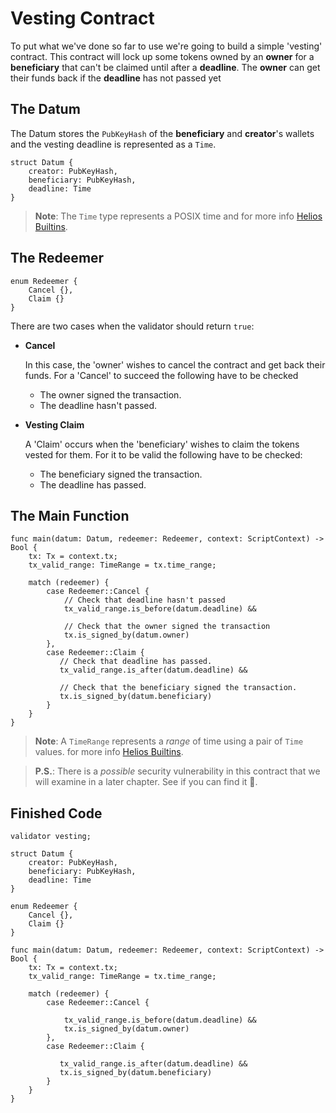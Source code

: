 # Vesting Contract

To put what we've done so far to use we're going to build a simple 'vesting' contract.
This contract will lock up some tokens owned by an **owner**
for a **beneficiary** that can't be claimed until after a **deadline**.
The **owner** can get their funds back if the **deadline** has not passed yet

## The Datum

The Datum stores the `PubKeyHash` of the **beneficiary** and **creator**'s wallets and the vesting deadline is represented as a `Time`.

```rust, noplaypen
struct Datum {
    creator: PubKeyHash,
    beneficiary: PubKeyHash,
    deadline: Time
}
```

>**Note**: The `Time` type represents a POSIX time and 
>for more info [Helios Builtins](../helios_builtins/Helios_Builtins.md).

## The Redeemer

```rust, noplaypen
enum Redeemer {
    Cancel {},
    Claim {}
}
```

There are two cases when the validator should return `true`:

- **Cancel**

  In this case, the 'owner' wishes to cancel the contract and get back their funds.
  For a 'Cancel' to succeed the following have to be checked

  - The owner signed the transaction.
  - The deadline hasn't passed.

- **Vesting Claim**

  A 'Claim' occurs when the 'beneficiary' wishes to claim the tokens vested for them.
  For it to be valid the following have to be checked:

  - The beneficiary signed the transaction.
  - The deadline has passed.

## The Main Function

```go, noplaypen
func main(datum: Datum, redeemer: Redeemer, context: ScriptContext) -> Bool {
    tx: Tx = context.tx;
    tx_valid_range: TimeRange = tx.time_range;

    match (redeemer) {
        case Redeemer::Cancel {
            // Check that deadline hasn't passed
            tx_valid_range.is_before(datum.deadline) && 

            // Check that the owner signed the transaction
            tx.is_signed_by(datum.owner)
        },
        case Redeemer::Claim {
           // Check that deadline has passed.
           tx_valid_range.is_after(datum.deadline) &&

           // Check that the beneficiary signed the transaction.
           tx.is_signed_by(datum.beneficiary)
        }
    }
}
```

>**Note**: A `TimeRange` represents a *range* of time using a pair of `Time` values.
>for more info [Helios Builtins](../helios_builtins/Helios_Builtins.md).

>**P.S.**: There is a *possible* security vulnerability in this contract that we will examine in a later chapter.
>See if  you can find it 🙂.

## Finished Code

```go, noplaypen
validator vesting;

struct Datum {
    creator: PubKeyHash,
    beneficiary: PubKeyHash,
    deadline: Time
}

enum Redeemer {
    Cancel {},
    Claim {}
}

func main(datum: Datum, redeemer: Redeemer, context: ScriptContext) -> Bool {
    tx: Tx = context.tx;
    tx_valid_range: TimeRange = tx.time_range;

    match (redeemer) {
        case Redeemer::Cancel {

            tx_valid_range.is_before(datum.deadline) &&
            tx.is_signed_by(datum.owner)
        },
        case Redeemer::Claim {

           tx_valid_range.is_after(datum.deadline) &&
           tx.is_signed_by(datum.beneficiary)
        }
    }
}
```
